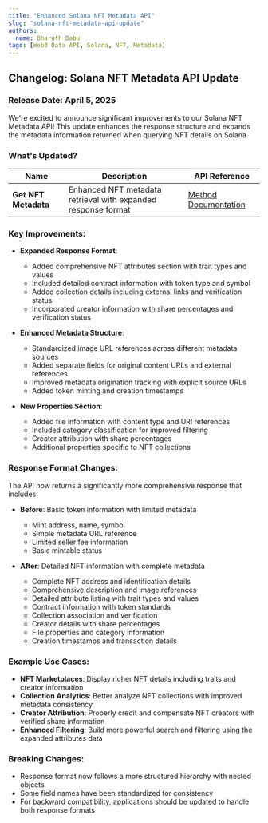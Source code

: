 ```yaml
---
title: "Enhanced Solana NFT Metadata API"
slug: "solana-nft-metadata-api-update"
authors:
  name: Bharath Babu
tags: [Web3 Data API, Solana, NFT, Metadata]
---
```


## Changelog: Solana NFT Metadata API Update

### Release Date: April 5, 2025

We're excited to announce significant improvements to our Solana NFT Metadata API! This update enhances the response structure and expands the metadata information returned when querying NFT details on Solana.

### What's Updated?

| Name                 | Description                                                   | API Reference                                                                |
| -------------------- | ------------------------------------------------------------- | ---------------------------------------------------------------------------- |
| **Get NFT Metadata** | Enhanced NFT metadata retrieval with expanded response format | [Method Documentation](/web3-data-api/solana/reference/get-sol-nft-metadata) |

### Key Improvements:

- **Expanded Response Format**:

  - Added comprehensive NFT attributes section with trait types and values
  - Included detailed contract information with token type and symbol
  - Added collection details including external links and verification status
  - Incorporated creator information with share percentages and verification status

- **Enhanced Metadata Structure**:

  - Standardized image URL references across different metadata sources
  - Added separate fields for original content URLs and external references
  - Improved metadata origination tracking with explicit source URLs
  - Added token minting and creation timestamps

- **New Properties Section**:
  - Added file information with content type and URI references
  - Included category classification for improved filtering
  - Creator attribution with share percentages
  - Additional properties specific to NFT collections

### Response Format Changes:

The API now returns a significantly more comprehensive response that includes:

- **Before**: Basic token information with limited metadata

  - Mint address, name, symbol
  - Simple metadata URL reference
  - Limited seller fee information
  - Basic mintable status

- **After**: Detailed NFT information with complete metadata
  - Complete NFT address and identification details
  - Comprehensive description and image references
  - Detailed attribute listing with trait types and values
  - Contract information with token standards
  - Collection association and verification
  - Creator details with share percentages
  - File properties and category information
  - Creation timestamps and transaction details

### Example Use Cases:

- **NFT Marketplaces**: Display richer NFT details including traits and creator information
- **Collection Analytics**: Better analyze NFT collections with improved metadata consistency
- **Creator Attribution**: Properly credit and compensate NFT creators with verified share information
- **Enhanced Filtering**: Build more powerful search and filtering using the expanded attributes data

### Breaking Changes:

- Response format now follows a more structured hierarchy with nested objects
- Some field names have been standardized for consistency
- For backward compatibility, applications should be updated to handle both response formats
